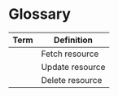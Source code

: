 # Glossary

| Term        | Definition                           |
| ----------- | ------------------------------------ |
|             | Fetch resource                       |
|             | Update resource                      |
|             | Delete resource                      |